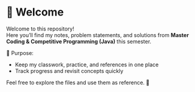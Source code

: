 # 👋 Welcome  

Welcome to this repository!  
Here you’ll find my notes, problem statements, and solutions from **Master Coding & Competitive Programming (Java)** this semester.  

📌 Purpose:  
- Keep my classwork, practice, and references in one place  
- Track progress and revisit concepts quickly  

Feel free to explore the files and use them as reference. 🚀  
